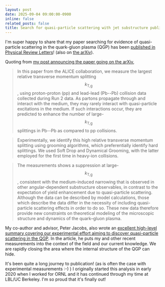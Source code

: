 ```yaml
---
layout: post
date: 2025-09-04 09:00:00-0900
inline: false
related_posts: false
title: Search for quasi-particle scattering with jet substructure published in PRL
---
```


I'm super happy to share that my paper searching for evidence of quasi-particle scattering in the quark-gluon plasma (QGP) has been [published in Physical Review Letters](https://doi.org/10.1103/PhysRevLett.135.031901)! (also on [the arXiv](https://arxiv.org/abs/2409.12837)).

Quoting from  [my post announcing the paper going on the arXiv](2024-09-new-jet-substructure-paper-search-quasi-particle-scattering.md),

> In this paper from the ALICE collaboration, we measure the largest relative transverse momentum splitting $$k_{\text{T,g}}$$, using proton-proton (pp) and lead-lead (Pb--Pb) collision data collected during Run 2 data.
> As partons propagate through and interact with the medium, they may rarely interact with quasi-particle excitations in the medium.
> If such interactions occur, they are predicted to enhance the number of large-$$k_{\text{T,g}}$$ splittings in Pb--Pb as compared to pp collisions.

> Experimentally, we identify this high relative transverse momentum splitting using grooming algorithms, which preferentially identify hard splittings.
> We used Soft Drop and Dynamical Grooming, with the latter employed for the first time in heavy-ion collisions.

> The measurements shows a suppression at large-$$k_{\text{T,g}}$$, consistent with the medium-induced narrowing that is observed in other angular-dependent substructure observables, in contrast to the expectation of yield enhancement due to quasi-particle scattering.
> Although the data can be described by model calculations, those which describe the data differ in the necessity of including quasi-particle scattering effects in order to do so.
> These new data therefore provide new constraints on theoretical modeling of the microscopic structure and dynamics of the quark–gluon plasma.

My co-author and advisor, Peter Jacobs, also wrote an [excellent high-level summary covering our experimental effort aiming to discover quasi-particle scattering in the QGP](https://nuclearscience.lbl.gov/2025/07/31/new-angles-on-jet-scattering-in-the-quark-gluon-plasma-at-rhic-and-the-lhc/). In the article, he puts my and other recent measurements into the context of the field and our current knowledge. We are rapidly closing the area where the internal structure of the QGP can hide.

It's been quite a long journey to publication! (as is often the case with experimental measurements :-) ) I originally started this analysis in early 2020 when I worked for ORNL and it has continued through my time at LBL/UC Berkeley. I'm so proud that it's finally out!
